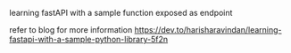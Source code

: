 learning fastAPI with a sample function exposed as endpoint

refer to blog for more information
https://dev.to/harisharavindan/learning-fastapi-with-a-sample-python-library-5f2n
